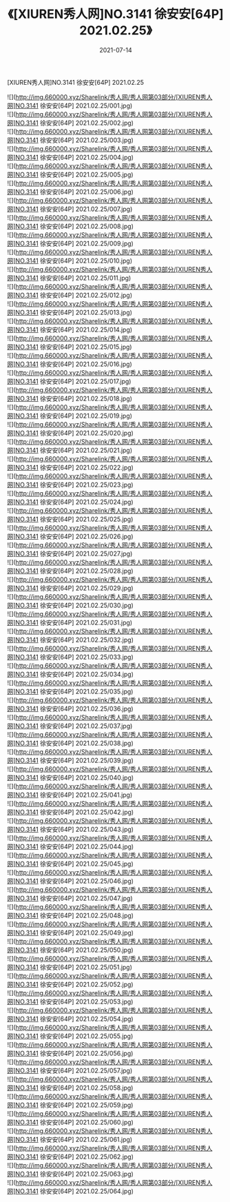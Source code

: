 ﻿---
layout: post
title:  《[XIUREN秀人网]NO.3141 徐安安[64P] 2021.02.25》
date:   2021-07-14
img: http://img.660000.xyz/Sharelink/秀人网/秀人网第03部分/[XIUREN秀人网]NO.3141 徐安安[64P] 2021.02.25/000.jpg
categories: [美女, 清纯, 唯美]
---

[XIUREN秀人网]NO.3141 徐安安[64P] 2021.02.25

  ![](http://img.660000.xyz/Sharelink/秀人网/秀人网第03部分/[XIUREN秀人网]NO.3141 徐安安[64P] 2021.02.25/001.jpg) <br> ![](http://img.660000.xyz/Sharelink/秀人网/秀人网第03部分/[XIUREN秀人网]NO.3141 徐安安[64P] 2021.02.25/002.jpg) <br> ![](http://img.660000.xyz/Sharelink/秀人网/秀人网第03部分/[XIUREN秀人网]NO.3141 徐安安[64P] 2021.02.25/003.jpg) <br> ![](http://img.660000.xyz/Sharelink/秀人网/秀人网第03部分/[XIUREN秀人网]NO.3141 徐安安[64P] 2021.02.25/004.jpg) <br> ![](http://img.660000.xyz/Sharelink/秀人网/秀人网第03部分/[XIUREN秀人网]NO.3141 徐安安[64P] 2021.02.25/005.jpg) <br> ![](http://img.660000.xyz/Sharelink/秀人网/秀人网第03部分/[XIUREN秀人网]NO.3141 徐安安[64P] 2021.02.25/006.jpg) <br> ![](http://img.660000.xyz/Sharelink/秀人网/秀人网第03部分/[XIUREN秀人网]NO.3141 徐安安[64P] 2021.02.25/007.jpg) <br> ![](http://img.660000.xyz/Sharelink/秀人网/秀人网第03部分/[XIUREN秀人网]NO.3141 徐安安[64P] 2021.02.25/008.jpg) <br> ![](http://img.660000.xyz/Sharelink/秀人网/秀人网第03部分/[XIUREN秀人网]NO.3141 徐安安[64P] 2021.02.25/009.jpg) <br> ![](http://img.660000.xyz/Sharelink/秀人网/秀人网第03部分/[XIUREN秀人网]NO.3141 徐安安[64P] 2021.02.25/010.jpg) <br> ![](http://img.660000.xyz/Sharelink/秀人网/秀人网第03部分/[XIUREN秀人网]NO.3141 徐安安[64P] 2021.02.25/011.jpg) <br> ![](http://img.660000.xyz/Sharelink/秀人网/秀人网第03部分/[XIUREN秀人网]NO.3141 徐安安[64P] 2021.02.25/012.jpg) <br> ![](http://img.660000.xyz/Sharelink/秀人网/秀人网第03部分/[XIUREN秀人网]NO.3141 徐安安[64P] 2021.02.25/013.jpg) <br> ![](http://img.660000.xyz/Sharelink/秀人网/秀人网第03部分/[XIUREN秀人网]NO.3141 徐安安[64P] 2021.02.25/014.jpg) <br> ![](http://img.660000.xyz/Sharelink/秀人网/秀人网第03部分/[XIUREN秀人网]NO.3141 徐安安[64P] 2021.02.25/015.jpg) <br> ![](http://img.660000.xyz/Sharelink/秀人网/秀人网第03部分/[XIUREN秀人网]NO.3141 徐安安[64P] 2021.02.25/016.jpg) <br> ![](http://img.660000.xyz/Sharelink/秀人网/秀人网第03部分/[XIUREN秀人网]NO.3141 徐安安[64P] 2021.02.25/017.jpg) <br> ![](http://img.660000.xyz/Sharelink/秀人网/秀人网第03部分/[XIUREN秀人网]NO.3141 徐安安[64P] 2021.02.25/018.jpg) <br> ![](http://img.660000.xyz/Sharelink/秀人网/秀人网第03部分/[XIUREN秀人网]NO.3141 徐安安[64P] 2021.02.25/019.jpg) <br> ![](http://img.660000.xyz/Sharelink/秀人网/秀人网第03部分/[XIUREN秀人网]NO.3141 徐安安[64P] 2021.02.25/020.jpg) <br> ![](http://img.660000.xyz/Sharelink/秀人网/秀人网第03部分/[XIUREN秀人网]NO.3141 徐安安[64P] 2021.02.25/021.jpg) <br> ![](http://img.660000.xyz/Sharelink/秀人网/秀人网第03部分/[XIUREN秀人网]NO.3141 徐安安[64P] 2021.02.25/022.jpg) <br> ![](http://img.660000.xyz/Sharelink/秀人网/秀人网第03部分/[XIUREN秀人网]NO.3141 徐安安[64P] 2021.02.25/023.jpg) <br> ![](http://img.660000.xyz/Sharelink/秀人网/秀人网第03部分/[XIUREN秀人网]NO.3141 徐安安[64P] 2021.02.25/024.jpg) <br> ![](http://img.660000.xyz/Sharelink/秀人网/秀人网第03部分/[XIUREN秀人网]NO.3141 徐安安[64P] 2021.02.25/025.jpg) <br> ![](http://img.660000.xyz/Sharelink/秀人网/秀人网第03部分/[XIUREN秀人网]NO.3141 徐安安[64P] 2021.02.25/026.jpg) <br> ![](http://img.660000.xyz/Sharelink/秀人网/秀人网第03部分/[XIUREN秀人网]NO.3141 徐安安[64P] 2021.02.25/027.jpg) <br> ![](http://img.660000.xyz/Sharelink/秀人网/秀人网第03部分/[XIUREN秀人网]NO.3141 徐安安[64P] 2021.02.25/028.jpg) <br> ![](http://img.660000.xyz/Sharelink/秀人网/秀人网第03部分/[XIUREN秀人网]NO.3141 徐安安[64P] 2021.02.25/029.jpg) <br> ![](http://img.660000.xyz/Sharelink/秀人网/秀人网第03部分/[XIUREN秀人网]NO.3141 徐安安[64P] 2021.02.25/030.jpg) <br> ![](http://img.660000.xyz/Sharelink/秀人网/秀人网第03部分/[XIUREN秀人网]NO.3141 徐安安[64P] 2021.02.25/031.jpg) <br> ![](http://img.660000.xyz/Sharelink/秀人网/秀人网第03部分/[XIUREN秀人网]NO.3141 徐安安[64P] 2021.02.25/032.jpg) <br> ![](http://img.660000.xyz/Sharelink/秀人网/秀人网第03部分/[XIUREN秀人网]NO.3141 徐安安[64P] 2021.02.25/033.jpg) <br> ![](http://img.660000.xyz/Sharelink/秀人网/秀人网第03部分/[XIUREN秀人网]NO.3141 徐安安[64P] 2021.02.25/034.jpg) <br> ![](http://img.660000.xyz/Sharelink/秀人网/秀人网第03部分/[XIUREN秀人网]NO.3141 徐安安[64P] 2021.02.25/035.jpg) <br> ![](http://img.660000.xyz/Sharelink/秀人网/秀人网第03部分/[XIUREN秀人网]NO.3141 徐安安[64P] 2021.02.25/036.jpg) <br> ![](http://img.660000.xyz/Sharelink/秀人网/秀人网第03部分/[XIUREN秀人网]NO.3141 徐安安[64P] 2021.02.25/037.jpg) <br> ![](http://img.660000.xyz/Sharelink/秀人网/秀人网第03部分/[XIUREN秀人网]NO.3141 徐安安[64P] 2021.02.25/038.jpg) <br> ![](http://img.660000.xyz/Sharelink/秀人网/秀人网第03部分/[XIUREN秀人网]NO.3141 徐安安[64P] 2021.02.25/039.jpg) <br> ![](http://img.660000.xyz/Sharelink/秀人网/秀人网第03部分/[XIUREN秀人网]NO.3141 徐安安[64P] 2021.02.25/040.jpg) <br> ![](http://img.660000.xyz/Sharelink/秀人网/秀人网第03部分/[XIUREN秀人网]NO.3141 徐安安[64P] 2021.02.25/041.jpg) <br> ![](http://img.660000.xyz/Sharelink/秀人网/秀人网第03部分/[XIUREN秀人网]NO.3141 徐安安[64P] 2021.02.25/042.jpg) <br> ![](http://img.660000.xyz/Sharelink/秀人网/秀人网第03部分/[XIUREN秀人网]NO.3141 徐安安[64P] 2021.02.25/043.jpg) <br> ![](http://img.660000.xyz/Sharelink/秀人网/秀人网第03部分/[XIUREN秀人网]NO.3141 徐安安[64P] 2021.02.25/044.jpg) <br> ![](http://img.660000.xyz/Sharelink/秀人网/秀人网第03部分/[XIUREN秀人网]NO.3141 徐安安[64P] 2021.02.25/045.jpg) <br> ![](http://img.660000.xyz/Sharelink/秀人网/秀人网第03部分/[XIUREN秀人网]NO.3141 徐安安[64P] 2021.02.25/046.jpg) <br> ![](http://img.660000.xyz/Sharelink/秀人网/秀人网第03部分/[XIUREN秀人网]NO.3141 徐安安[64P] 2021.02.25/047.jpg) <br> ![](http://img.660000.xyz/Sharelink/秀人网/秀人网第03部分/[XIUREN秀人网]NO.3141 徐安安[64P] 2021.02.25/048.jpg) <br> ![](http://img.660000.xyz/Sharelink/秀人网/秀人网第03部分/[XIUREN秀人网]NO.3141 徐安安[64P] 2021.02.25/049.jpg) <br> ![](http://img.660000.xyz/Sharelink/秀人网/秀人网第03部分/[XIUREN秀人网]NO.3141 徐安安[64P] 2021.02.25/050.jpg) <br> ![](http://img.660000.xyz/Sharelink/秀人网/秀人网第03部分/[XIUREN秀人网]NO.3141 徐安安[64P] 2021.02.25/051.jpg) <br> ![](http://img.660000.xyz/Sharelink/秀人网/秀人网第03部分/[XIUREN秀人网]NO.3141 徐安安[64P] 2021.02.25/052.jpg) <br> ![](http://img.660000.xyz/Sharelink/秀人网/秀人网第03部分/[XIUREN秀人网]NO.3141 徐安安[64P] 2021.02.25/053.jpg) <br> ![](http://img.660000.xyz/Sharelink/秀人网/秀人网第03部分/[XIUREN秀人网]NO.3141 徐安安[64P] 2021.02.25/054.jpg) <br> ![](http://img.660000.xyz/Sharelink/秀人网/秀人网第03部分/[XIUREN秀人网]NO.3141 徐安安[64P] 2021.02.25/055.jpg) <br> ![](http://img.660000.xyz/Sharelink/秀人网/秀人网第03部分/[XIUREN秀人网]NO.3141 徐安安[64P] 2021.02.25/056.jpg) <br> ![](http://img.660000.xyz/Sharelink/秀人网/秀人网第03部分/[XIUREN秀人网]NO.3141 徐安安[64P] 2021.02.25/057.jpg) <br> ![](http://img.660000.xyz/Sharelink/秀人网/秀人网第03部分/[XIUREN秀人网]NO.3141 徐安安[64P] 2021.02.25/058.jpg) <br> ![](http://img.660000.xyz/Sharelink/秀人网/秀人网第03部分/[XIUREN秀人网]NO.3141 徐安安[64P] 2021.02.25/059.jpg) <br> ![](http://img.660000.xyz/Sharelink/秀人网/秀人网第03部分/[XIUREN秀人网]NO.3141 徐安安[64P] 2021.02.25/060.jpg) <br> ![](http://img.660000.xyz/Sharelink/秀人网/秀人网第03部分/[XIUREN秀人网]NO.3141 徐安安[64P] 2021.02.25/061.jpg) <br> ![](http://img.660000.xyz/Sharelink/秀人网/秀人网第03部分/[XIUREN秀人网]NO.3141 徐安安[64P] 2021.02.25/062.jpg) <br> ![](http://img.660000.xyz/Sharelink/秀人网/秀人网第03部分/[XIUREN秀人网]NO.3141 徐安安[64P] 2021.02.25/063.jpg) <br> ![](http://img.660000.xyz/Sharelink/秀人网/秀人网第03部分/[XIUREN秀人网]NO.3141 徐安安[64P] 2021.02.25/064.jpg) <br>